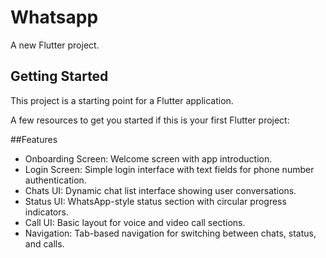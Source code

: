 # Whatsapp

A new Flutter project.

## Getting Started

This project is a starting point for a Flutter application.

A few resources to get you started if this is your first Flutter project:

##Features
- Onboarding Screen: Welcome screen with app introduction.
- Login Screen: Simple login interface with text fields for phone number authentication.
- Chats UI: Dynamic chat list interface showing user conversations.
- Status UI: WhatsApp-style status section with circular progress indicators.
- Call UI: Basic layout for voice and video call sections.
- Navigation: Tab-based navigation for switching between chats, status, and calls.

